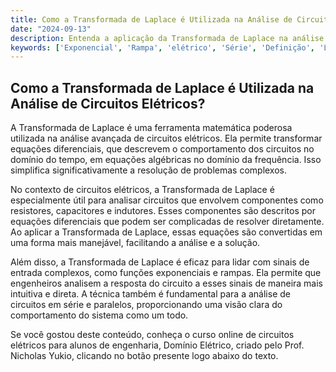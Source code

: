 ```yaml
---
title: Como a Transformada de Laplace é Utilizada na Análise de Circuitos Elétricos?
date: "2024-09-13"
description: Entenda a aplicação da Transformada de Laplace na análise avançada de circuitos elétricos.
keywords: ['Exponencial', 'Rampa', 'elétrico', 'Série', 'Definição', 'Laplace', 'Avançada']
---
```


## Como a Transformada de Laplace é Utilizada na Análise de Circuitos Elétricos?

A Transformada de Laplace é uma ferramenta matemática poderosa utilizada na análise avançada de circuitos elétricos. Ela permite transformar equações diferenciais, que descrevem o comportamento dos circuitos no domínio do tempo, em equações algébricas no domínio da frequência. Isso simplifica significativamente a resolução de problemas complexos.

No contexto de circuitos elétricos, a Transformada de Laplace é especialmente útil para analisar circuitos que envolvem componentes como resistores, capacitores e indutores. Esses componentes são descritos por equações diferenciais que podem ser complicadas de resolver diretamente. Ao aplicar a Transformada de Laplace, essas equações são convertidas em uma forma mais manejável, facilitando a análise e a solução.

Além disso, a Transformada de Laplace é eficaz para lidar com sinais de entrada complexos, como funções exponenciais e rampas. Ela permite que engenheiros analisem a resposta do circuito a esses sinais de maneira mais intuitiva e direta. A técnica também é fundamental para a análise de circuitos em série e paralelos, proporcionando uma visão clara do comportamento do sistema como um todo.

Se você gostou deste conteúdo, conheça o curso online de circuitos elétricos para alunos de engenharia, Domínio Elétrico, criado pelo Prof. Nicholas Yukio, clicando no botão presente logo abaixo do texto.